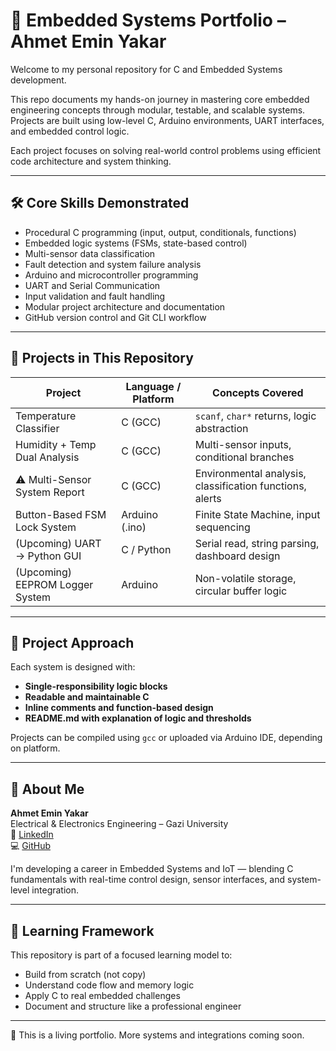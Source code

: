 # 🚀 Embedded Systems Portfolio – Ahmet Emin Yakar

Welcome to my personal repository for C and Embedded Systems development.

This repo documents my hands-on journey in mastering core embedded engineering concepts through modular, testable, and scalable systems. Projects are built using low-level C, Arduino environments, UART interfaces, and embedded control logic.

Each project focuses on solving real-world control problems using efficient code architecture and system thinking.

---

## 🛠️ Core Skills Demonstrated

- Procedural C programming (input, output, conditionals, functions)
- Embedded logic systems (FSMs, state-based control)
- Multi-sensor data classification
- Fault detection and system failure analysis
- Arduino and microcontroller programming
- UART and Serial Communication
- Input validation and fault handling
- Modular project architecture and documentation
- GitHub version control and Git CLI workflow

---

## 📂 Projects in This Repository

| Project                            | Language / Platform | Concepts Covered                                       |
|------------------------------------|----------------------|--------------------------------------------------------|
| Temperature Classifier             | C (GCC)              | `scanf`, `char*` returns, logic abstraction            |
| Humidity + Temp Dual Analysis      | C (GCC)              | Multi-sensor inputs, conditional branches              |
| ⚠️ Multi-Sensor System Report      | C (GCC)              | Environmental analysis, classification functions, alerts |
| Button-Based FSM Lock System       | Arduino (.ino)       | Finite State Machine, input sequencing                 |
| (Upcoming) UART → Python GUI       | C / Python           | Serial read, string parsing, dashboard design          |
| (Upcoming) EEPROM Logger System    | Arduino              | Non-volatile storage, circular buffer logic            |

---

## 📌 Project Approach

Each system is designed with:
- **Single-responsibility logic blocks**
- **Readable and maintainable C**
- **Inline comments and function-based design**
- **README.md with explanation of logic and thresholds**

Projects can be compiled using `gcc` or uploaded via Arduino IDE, depending on platform.

---

## 👤 About Me

**Ahmet Emin Yakar**  
Electrical & Electronics Engineering – Gazi University  
🔗 [LinkedIn](https://www.linkedin.com/in/ahmet-emin-yakar-bbb6732a6/)  
💻 [GitHub](https://github.com/ahmeteminyakar)

I'm developing a career in Embedded Systems and IoT — blending C fundamentals with real-time control design, sensor interfaces, and system-level integration.

---

## 🧠 Learning Framework

This repository is part of a focused learning model to:
- Build from scratch (not copy)
- Understand code flow and memory logic
- Apply C to real embedded challenges
- Document and structure like a professional engineer

---

📌 This is a living portfolio. More systems and integrations coming soon.
